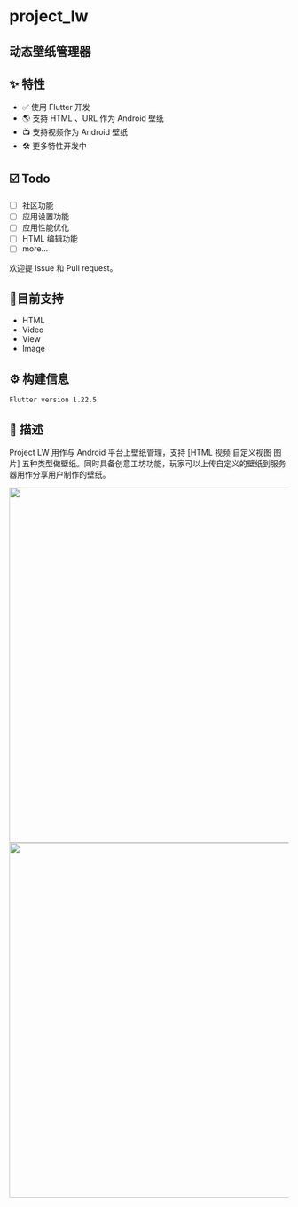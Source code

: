 # project_lw


## 动态壁纸管理器

## ✨ 特性

- ✅ 使用 Flutter 开发
- 🌎️ 支持 HTML 、URL 作为 Android 壁纸
- 📺 支持视频作为 Android 壁纸
- 🛠 更多特性开发中


## ☑️ Todo

- [ ] 社区功能
- [ ] 应用设置功能
- [ ] 应用性能优化
- [ ] HTML 编辑功能
- [ ] more...

欢迎提 Issue 和 Pull request。


## 🚧目前支持
- HTML  
- Video  
- View  
- Image  


## ⚙️ 构建信息
```shell script
Flutter version 1.22.5
```


## 👀 描述
Project LW 用作与 Android 平台上壁纸管理，支持 [HTML 视频 自定义视图 图片] 五种类型做壁纸。同时具备创意工坊功能，玩家可以上传自定义的壁纸到服务器用作分享用户制作的壁纸。


<img src="https://github.com/AugustToko/project_lw/blob/master/screenshots/demo.gif?raw=true" height="640" >
<img src="https://github.com/AugustToko/project_lw/blob/master/screenshots/demo2.gif?raw=true" height="640" >
